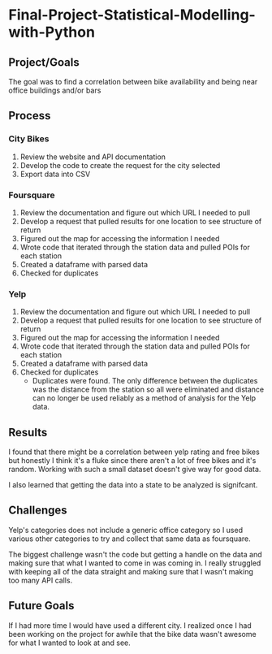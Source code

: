 # Final-Project-Statistical-Modelling-with-Python

## Project/Goals
The goal was to find a correlation between bike availability and being near office buildings and/or bars

## Process
### City Bikes
1. Review the website and API documentation
2. Develop the code to create the request for the city selected
3. Export data into CSV
### Foursquare
1. Review the documentation and figure out which URL I needed to pull
2. Develop a request that pulled results for one location to see structure of return
3. Figured out the map for accessing the information I needed
4. Wrote code that iterated through the station data and pulled POIs for each station
5. Created a dataframe with parsed data
6. Checked for duplicates
### Yelp
1. Review the documentation and figure out which URL I needed to pull
2. Develop a request that pulled results for one location to see structure of return
3. Figured out the map for accessing the information I needed
4. Wrote code that iterated through the station data and pulled POIs for each station
5. Created a dataframe with parsed data
6. Checked for duplicates
    * Duplicates were found. The only difference between the duplicates was the distance from the station so all were eliminated and distance can no longer be used reliably as a method of analysis for the Yelp data.

## Results
I found that there might be a correlation between yelp rating and free bikes but honestly I think it's a fluke since there aren't a lot of free bikes and it's random. Working with such a small dataset doesn't give way for good data. 

I also learned that getting the data into a state to be analyzed is signifcant.

## Challenges 
Yelp's categories does not include a generic office category so I used various other categories to try and collect that same data as foursquare. 

The biggest challenge wasn't the code but getting a handle on the data and making sure that what I wanted to come in was coming in. I really struggled with keeping all of the data straight and making sure that I wasn't making too many API calls.
## Future Goals
If I had more time I would have used a different city. I realized once I had been working on the project for awhile that the bike data wasn't awesome for what I wanted to look at and see.
